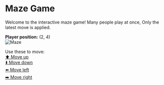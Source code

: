 # Maze Game  
Welcome to the interactive maze game! Many people play at once, Only the latest move is applied.

**Player position:** (2, 4)  
![Maze](https://github-maze-game.vercel.app/images/pos_2_4.png?t=1760674742248)

Use these to move:  
[⬆️ Move up](https://github-maze-game.vercel.app/move/2_4_w)  
[⬇️ Move down](https://github-maze-game.vercel.app/move/2_4_s)  
[⬅️ Move left](https://github-maze-game.vercel.app/move/2_4_a)  
[➡️ Move right](https://github-maze-game.vercel.app/move/2_4_d)
